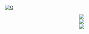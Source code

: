 <p align="center">
  
<a href="Ω"><img src="http://readme-typing-svg.herokuapp.com?font=VT323&size=90&duration=2000&pause=1000&color=F70000&center=true&random=false&width=1100&height=140&lines=%E2%98%A6++I'm+Smoke++%E2%98%A6;This+is+all+for+nothing;Control+is+an+illusion;Welcome+to+my+Github." alt="Ω" /></a>
 
<div align="center">
<a href="https://discordapp.com/users/1167265188572045434" target="_blank"> <img src="https://discord.c99.nl/widget/theme-3/1167265188572045434.png"/></a>
</div>  

<div align="center">
<img src="https://komarev.com/ghpvc/?username=zmke&&style=flat-square" align="center" />
</div>  
<div align="center"><img src="https://spotify-github-profile.vercel.app/api/view?uid=31b5ngbybsf6scxwzf4ynmamb3ay&cover_image=true&theme=default&show_offline=false&background_color=121212&interchange=false" /></div>  


</p>
